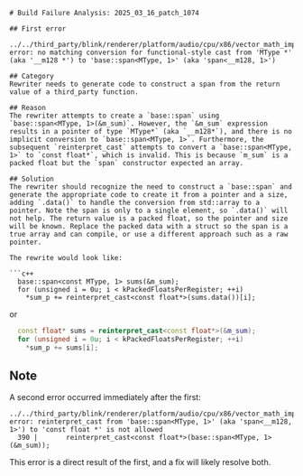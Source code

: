 ```
# Build Failure Analysis: 2025_03_16_patch_1074

## First error

../../third_party/blink/renderer/platform/audio/cpu/x86/vector_math_impl.h:390:38: error: no matching conversion for functional-style cast from 'MType *' (aka '__m128 *') to 'base::span<MType, 1>' (aka 'span<__m128, 1>')

## Category
Rewriter needs to generate code to construct a span from the return value of a third_party function.

## Reason
The rewriter attempts to create a `base::span` using `base::span<MType, 1>(&m_sum)`. However, the `&m_sum` expression results in a pointer of type `MType*` (aka `__m128*`), and there is no implicit conversion to `base::span<MType, 1>`. Furthermore, the subsequent `reinterpret_cast` attempts to convert a `base::span<MType, 1>` to `const float*`, which is invalid. This is because `m_sum` is a packed float but the `span` constructor expected an array.

## Solution
The rewriter should recognize the need to construct a `base::span` and generate the appropriate code to create it from a pointer and a size, adding `.data()` to handle the conversion from std::array to a pointer. Note the span is only to a single element, so `.data()` will not help. The return value is a packed float, so the pointer and size will be known. Replace the packed data with a struct so the span is a true array and can compile, or use a different approach such as a raw pointer.

The rewrite would look like:

```c++
  base::span<const MType, 1> sums(&m_sum);
  for (unsigned i = 0u; i < kPackedFloatsPerRegister; ++i)
    *sum_p += reinterpret_cast<const float*>(sums.data())[i];
```
or
```c++
  const float* sums = reinterpret_cast<const float*>(&m_sum);
  for (unsigned i = 0u; i < kPackedFloatsPerRegister; ++i)
    *sum_p += sums[i];
```

## Note
A second error occurred immediately after the first:

```
../../third_party/blink/renderer/platform/audio/cpu/x86/vector_math_impl.h:390:7: error: reinterpret_cast from 'base::span<MType, 1>' (aka 'span<__m128, 1>') to 'const float *' is not allowed
  390 |       reinterpret_cast<const float*>(base::span<MType, 1>(&m_sum));

```
This error is a direct result of the first, and a fix will likely resolve both.